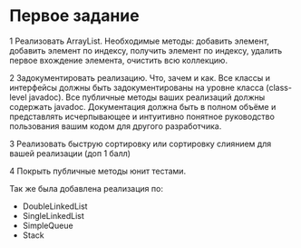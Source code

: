 # Первое задание

1 Реализовать ArrayList. 
Необходимые методы: добавить элемент, добавить элемент по индексу, получить элемент по индексу, удалить первое вхождение элемента, 
очистить всю коллекцию. 

2 Задокументировать реализацию. Что, зачем и как.
Все классы и интерфейсы должны быть задокументированы на уровне класса (class-level javadoc).
Все публичные методы ваших реализаций должны содержать javadoc.
Документация должна быть в полном объёме и представлять исчерпывающее и интуитивно понятное руководство пользования вашим кодом для другого разработчика.

3 Реализовать быструю сортировку или сортировку слиянием для вашей реализации (доп 1 балл)

4 Покрыть публичные методы юнит тестами.

Так же была добавлена реализация по:
- DoubleLinkedList
- SingleLinkedList
- SimpleQueue
- Stack
